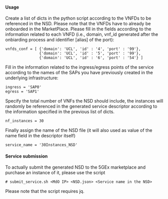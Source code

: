 #### Usage
Create a list of dicts in the python script according to the VNFDs to be referenced in the NSD. Please note that the VNFDs have to already be onboarded in the MarketPlace.
Please fill in the fields according to the information related to each VNFD (i.e., domain, vnf_id generated after the onbiarding process  and identifier [alias] of the port):

```
vnfds_conf = [ {'domain': 'UCL', 'id' : '4', 'port' : '99'},
               {'domain': 'UCL', 'id' : '5', 'port' : '99'},
               {'domain': 'UCL', 'id' : '6', 'port' : '54'} ]
```

Fill in the information related to the ingress/egress points of the service according to the names of the SAPs you have previously created in the underlying infrastructure:

```
ingress = 'SAP0'
egress = 'SAP1'
```

Specify the total number of VNFs the NSD should include, the instances will randomly be referenced in the generated service descriptor according to the information specified in the previous list of dicts.

```
nf_instances = 30
```

Finally assign the name of the NSD file (it will also used as value of the name field in the descriptor itself)

```
service_name = '30Instances_NSD'
```

#### Service submission
To actually submit the generated NSD to the 5GEx marketplace and purchase an instance of it, please use the script

```
# submit_service.sh <MdO IP> <NSD.json> <Service name in the NSD>
```

Please note that the script requires jq.
